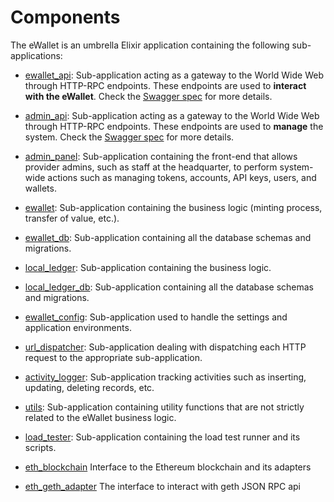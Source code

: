 # Components

The eWallet is an umbrella Elixir application containing the following sub-applications:

  - [ewallet_api](/apps/ewallet_api): Sub-application acting as a gateway to the World Wide Web through HTTP-RPC endpoints. These endpoints are used to __interact with the eWallet__. Check the [Swagger spec](/apps/ewallet_api/priv/spec.yaml) for more details.

  - [admin_api](/apps/admin_api): Sub-application acting as a gateway to the World Wide Web through HTTP-RPC endpoints. These endpoints are used to __manage__ the system. Check the [Swagger spec](/apps/admin_api/priv/spec.yaml) for more details.

  - [admin_panel](/apps/admin_panel): Sub-application containing the front-end that allows provider admins, such as staff at the headquarter, to perform system-wide actions such as managing tokens, accounts, API keys, users, and wallets.

  - [ewallet](/apps/ewallet): Sub-application containing the business logic (minting process, transfer of value, etc.).

  - [ewallet_db](/apps/ewallet_db): Sub-application containing all the database schemas and migrations.

  - [local_ledger](/apps/local_ledger): Sub-application containing the business logic.

  - [local_ledger_db](/apps/local_ledger_db): Sub-application containing all the database schemas and migrations.

  - [ewallet_config](/apps/ewallet_config): Sub-application used to handle the settings and application environments.

  - [url_dispatcher](/apps/url_dispatcher): Sub-application dealing with dispatching each HTTP request to the appropriate sub-application.

  - [activity_logger](/apps/activity_logger): Sub-application tracking activities such as inserting, updating, deleting records, etc.

  - [utils](/apps/utils): Sub-application containing utility functions that are not strictly related to the eWallet business logic.

  - [load_tester](/apps/load_tester): Sub-application containing the load test runner and its scripts.

  - [eth_blockchain](/apps/eth_blockchain) Interface to the Ethereum blockchain and its adapters

  - [eth_geth_adapter](/apps/eth_geth_adapter) The interface to interact with geth JSON RPC api

